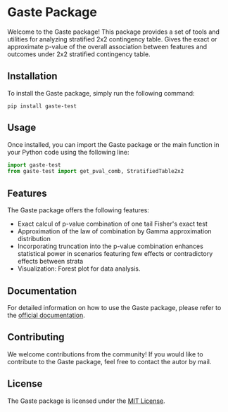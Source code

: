 # Gaste Package

Welcome to the Gaste package! This package provides a set of tools and utilities for analyzing stratified 2x2 contingency table. Gives the exact or approximate p-value of the overall association between features and outcomes under 2x2 stratified contingency table.

## Installation

To install the Gaste package, simply run the following command:

```
pip install gaste-test
```

## Usage

Once installed, you can import the Gaste package or the main function in your Python code using the following line:

```python
import gaste-test
from gaste-test import get_pval_comb, StratifiedTable2x2
```

## Features

The Gaste package offers the following features:

- Exact calcul of p-value combination of one tail Fisher's exact test
- Approximation of the law of combination by Gamma approximation distribution
- Incorporating truncation into the p-value combination enhances statistical power in scenarios featuring few effects or contradictory effects between strata
- Visualization: Forest plot for data analysis.

## Documentation

For detailed information on how to use the Gaste package, please refer to the [official documentation](https://github.com/your-username/gaste/docs).

## Contributing

We welcome contributions from the community! If you would like to contribute to the Gaste package, feel free to contact the autor by mail.

## License

The Gaste package is licensed under the [MIT License](https://github.com/your-username/gaste/LICENSE).
